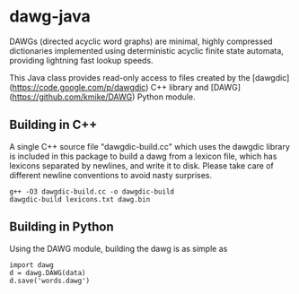 dawg-java
=========

DAWGs (directed acyclic word graphs) are minimal, highly compressed dictionaries implemented using deterministic acyclic finite state automata, providing lightning fast lookup speeds.

This Java class provides read-only access to files created by the [dawgdic] (https://code.google.com/p/dawgdic) C++ library and [DAWG] (https://github.com/kmike/DAWG) Python module.

Building in C++
---------------
A single C++ source file "dawgdic-build.cc" which uses the dawgdic library is included in this package to build a dawg from a lexicon file, which has lexicons separated by newlines, and write it to disk. Please take care of different newline conventions to avoid nasty surprises.

	g++ -O3 dawgdic-build.cc -o dawgdic-build
	dawgdic-build lexicons.txt dawg.bin


Building in Python
------------------
Using the DAWG module, building the dawg is as simple as

	import dawg
	d = dawg.DAWG(data)
	d.save('words.dawg')
